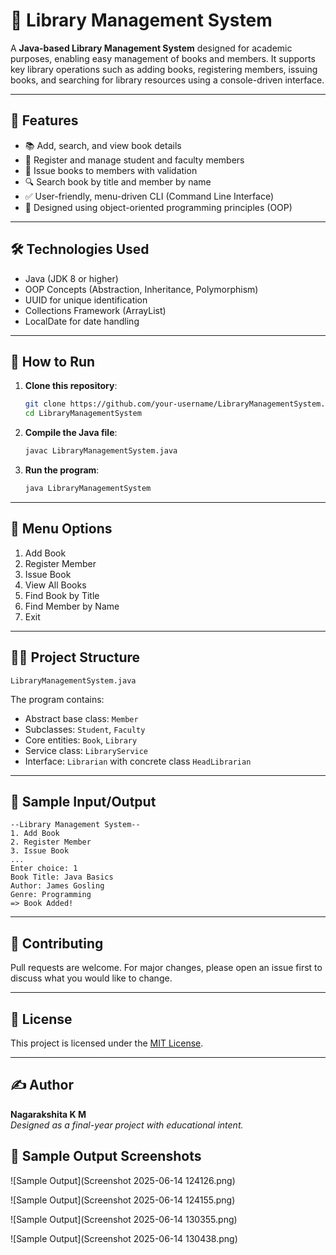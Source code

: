 # 📘 Library Management System

A **Java-based Library Management System** designed for academic purposes, enabling easy management of books and members. It supports key library operations such as adding books, registering members, issuing books, and searching for library resources using a console-driven interface.

---

## 🚀 Features

- 📚 Add, search, and view book details
- 👥 Register and manage student and faculty members
- 🔄 Issue books to members with validation
- 🔍 Search book by title and member by name
- ✅ User-friendly, menu-driven CLI (Command Line Interface)
- 🧱 Designed using object-oriented programming principles (OOP)

---

## 🛠️ Technologies Used

- Java (JDK 8 or higher)
- OOP Concepts (Abstraction, Inheritance, Polymorphism)
- UUID for unique identification
- Collections Framework (ArrayList)
- LocalDate for date handling

---

## 🧪 How to Run

1. **Clone this repository**:
   ```bash
   git clone https://github.com/your-username/LibraryManagementSystem.git
   cd LibraryManagementSystem
   ```

2. **Compile the Java file**:
   ```bash
   javac LibraryManagementSystem.java
   ```

3. **Run the program**:
   ```bash
   java LibraryManagementSystem
   ```

---

## 🧾 Menu Options

1. Add Book  
2. Register Member  
3. Issue Book  
4. View All Books  
5. Find Book by Title  
6. Find Member by Name  
7. Exit  

---

## 🧑‍💻 Project Structure

```
LibraryManagementSystem.java
```

The program contains:
- Abstract base class: `Member`
- Subclasses: `Student`, `Faculty`
- Core entities: `Book`, `Library`
- Service class: `LibraryService`
- Interface: `Librarian` with concrete class `HeadLibrarian`

---

## 📝 Sample Input/Output

```
--Library Management System--
1. Add Book
2. Register Member
3. Issue Book
...
Enter choice: 1
Book Title: Java Basics
Author: James Gosling
Genre: Programming
=> Book Added!
```

---

## 🤝 Contributing

Pull requests are welcome. For major changes, please open an issue first to discuss what you would like to change.

---

## 📜 License

This project is licensed under the [MIT License](LICENSE).

---

## ✍️ Author

**Nagarakshita K M**  
_Designed as a final-year project with educational intent._

## 📸 Sample Output Screenshots

![Sample Output](Screenshot 2025-06-14 124126.png)

![Sample Output](Screenshot 2025-06-14 124155.png)

![Sample Output](Screenshot 2025-06-14 130355.png)

![Sample Output](Screenshot 2025-06-14 130438.png)